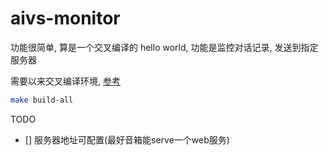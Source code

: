 # aivs-monitor

功能很简单, 算是一个交叉编译的 hello world, 功能是监控对话记录, 发送到指定服务器

需要以来交叉编译环境, [参考](../../cross-build-env/)

```sh
make build-all
```

TODO

- [] 服务器地址可配置(最好音箱能serve一个web服务)